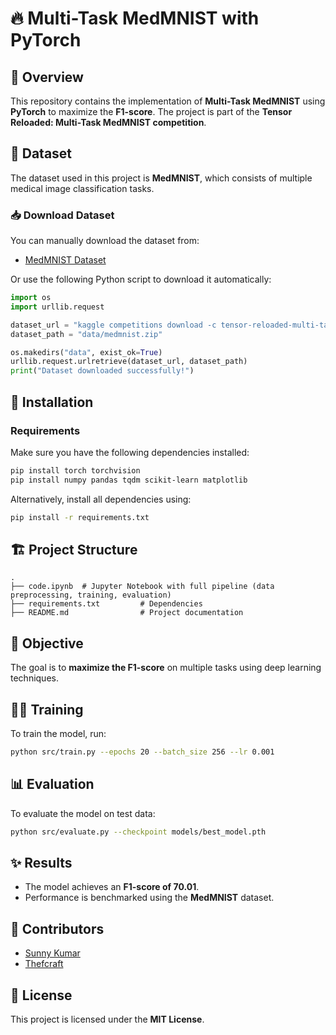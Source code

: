 # 🔥 Multi-Task MedMNIST with PyTorch

## 📌 Overview
This repository contains the implementation of **Multi-Task MedMNIST** using **PyTorch** to maximize the **F1-score**. The project is part of the **Tensor Reloaded: Multi-Task MedMNIST competition**.

## 📂 Dataset
The dataset used in this project is **MedMNIST**, which consists of multiple medical image classification tasks.

### 📥 Download Dataset
You can manually download the dataset from:
- [MedMNIST Dataset](https://www.kaggle.com/competitions/tensor-reloaded-multi-task-med-mnist/data)

Or use the following Python script to download it automatically:
```python
import os
import urllib.request

dataset_url = "kaggle competitions download -c tensor-reloaded-multi-task-med-mnist"
dataset_path = "data/medmnist.zip"

os.makedirs("data", exist_ok=True)
urllib.request.urlretrieve(dataset_url, dataset_path)
print("Dataset downloaded successfully!")
```

## 🚀 Installation
### **Requirements**
Make sure you have the following dependencies installed:
```bash
pip install torch torchvision 
pip install numpy pandas tqdm scikit-learn matplotlib
```

Alternatively, install all dependencies using:
```bash
pip install -r requirements.txt
```

## 🏗️ Project Structure
```
.
├── code.ipynb  # Jupyter Notebook with full pipeline (data preprocessing, training, evaluation)
├── requirements.txt         # Dependencies
├── README.md                # Project documentation
```

## 🎯 Objective
The goal is to **maximize the F1-score** on multiple tasks using deep learning techniques.

## 🏋️‍♂️ Training
To train the model, run:
```bash
python src/train.py --epochs 20 --batch_size 256 --lr 0.001
```

## 📊 Evaluation
To evaluate the model on test data:
```bash
python src/evaluate.py --checkpoint models/best_model.pth
```

## ✨ Results
- The model achieves an **F1-score of 70.01**.
- Performance is benchmarked using the **MedMNIST** dataset.

## 🤝 Contributors
- [Sunny Kumar](https://github.com/Epoch-Seeker)
- [Thefcraft](https://github.com/thefcraft)

## 📜 License
This project is licensed under the **MIT License**.


